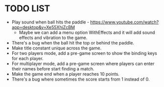 # TODO LIST

* Play sound when ball hits the paddle - https://www.youtube.com/watch?app=desktop&v=Xe55XhiZcBM
    * Maybe we can add a menu option WithEffects and it will add sound effects and vibration to the game.
* There's a bug when the ball hit the top or behind the paddle.
* Make title constant unique across the game.
* For two players mode, add a pre-game screen to show the binding keys for each player.
* For multiplayer mode, add a pre-game screen where players can enter their names before start finding a match.
* Make the game end when a player reaches 10 points.
* There's a bug where sometimes the score starts from 1 instead of 0.
